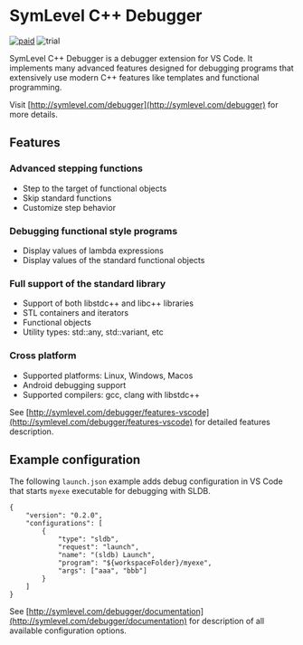# SymLevel C++ Debugger

[![paid](https://img.shields.io/badge/$-paid-yellow)](https://symlevel.com/debugger/buy)
![trial](https://img.shields.io/badge/trial-90%20days-red)

SymLevel C++ Debugger is a debugger extension for VS Code. It implements many advanced features designed for debugging programs that extensively use modern C++ features like templates and functional programming.

Visit [http://symlevel.com/debugger](http://symlevel.com/debugger) for more details.


## Features
### Advanced stepping functions
* Step to the target of functional objects
* Skip standard functions
* Customize step behavior

### Debugging functional style programs
* Display values of lambda expressions
* Display values of the standard functional objects

### Full support of the standard library
* Support of both libstdc++ and libc++ libraries
* STL containers and iterators
* Functional objects
* Utility types: std::any, std::variant, etc

### Cross platform
* Supported platforms: Linux, Windows, Macos
* Android debugging support
* Supported compilers: gcc, clang with libstdc++

See [http://symlevel.com/debugger/features-vscode](http://symlevel.com/debugger/features-vscode) for detailed features description.

## Example configuration
The following ```launch.json``` example adds debug configuration in VS Code
that starts ```myexe``` executable for debugging with SLDB.
```
{
    "version": "0.2.0",
    "configurations": [
        {
            "type": "sldb",
            "request": "launch",
            "name": "(sldb) Launch",
            "program": "${workspaceFolder}/myexe",
            "args": ["aaa", "bbb"]
        }
    ]
}
```

See [http://symlevel.com/debugger/documentation](http://symlevel.com/debugger/documentation) for
description of all available configuration options.
